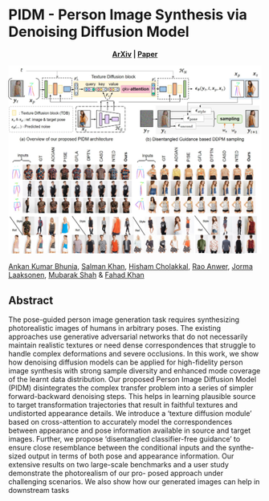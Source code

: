 # PIDM - Person Image Synthesis via Denoising Diffusion Model

 <p align='center'>
  <b>
    <a href="https://arxiv.org/abs/2104.0ede">ArXiv</a>
    | 
    <a href="">Paper</a>
  </b>
</p> 

<p align="center">
<img src=Figures/github.jpg>
</p>

 
[Ankan Kumar Bhunia](https://scholar.google.com/citations?user=2leAc3AAAAAJ&hl=en),
[Salman Khan](https://scholar.google.com/citations?user=M59O9lkAAAAJ&hl=en),
[Hisham Cholakkal](https://scholar.google.com/citations?user=bZ3YBRcAAAAJ&hl=en), 
[Rao Anwer](https://scholar.google.fi/citations?user=_KlvMVoAAAAJ&hl=en),
[Jorma Laaksonen](https://scholar.google.com/citations?user=qQP6WXIAAAAJ&hl=en),
[Mubarak Shah](https://scholar.google.com/citations?user=p8gsO3gAAAAJ&hl=en) &
[Fahad Khan](https://scholar.google.ch/citations?user=zvaeYnUAAAAJ&hl=en&oi=ao)

## Abstract
The pose-guided person image generation task requires synthesizing photorealistic images of humans in arbitrary poses. The existing approaches use generative adversarial networks that do not necessarily maintain realistic textures or need dense correspondences that struggle to handle complex deformations and severe occlusions. In this work, we show how denoising diffusion models can be applied for high-fidelity person image synthesis with strong sample diversity and enhanced mode coverage of the learnt data distribution. Our proposed Person Image Diffusion Model (PIDM) disintegrates the complex transfer problem into a series of simpler forward-backward denoising steps. This helps in learning plausible source to target transformation trajectories that result in faithful textures and undistorted appearance details. We introduce a ‘texture diffusion module’ based on cross-attention to accurately model the correspondences between appearance and pose information available in source and target images. Further, we propose ‘disentangled classifier-free guidance’ to ensure close resemblance between the conditional inputs and the synthe- sized output in terms of both pose and appearance information. Our extensive results on two large-scale benchmarks and a user study demonstrate the photorealism of our pro- posed approach under challenging scenarios. We also show how our generated images can help in downstream tasks
